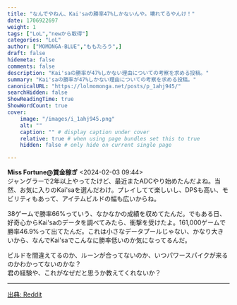```yaml
---
title: "なんでやねん、Kai'saの勝率47%しかないんや。壊れてるやんけ！"
date: 1706922697
weight: 1
tags: ["LoL","newから取得"]
categories: "LoL"
author: ["MOMONGA-BLUE","ももたろう",]
draft: false
hidemeta: false 
comments: false
description: "Kai'saの勝率が47%しかない理由についての考察を求める投稿。"
summary: "Kai'saの勝率が47%しかない理由についての考察を求める投稿。"
canonicalURL: "https://lolmomonga.net/posts/p_1ahj945/"
searchHidden: false
ShowReadingTime: true
ShowWordCount: true
cover:
    image: "/images/i_1ahj945.png"
    alt: ""
    caption: "" # display caption under cover
    relative: true # when using page bundles set this to true
    hidden: false # only hide on current single page

---
```

**Miss Fortune@賞金稼ぎ** <2024-02-03 09:44>  
ジャングラーで2年以上やってたけど、最近またADCやり始めたんだよね。当然、お気に入りのKai'saを選んだわけ。プレイしてて楽しいし、DPSも高い、モビリティもあって、アイテムビルドの幅も広いからね。

38ゲームで勝率66%っていう、なかなかの成績を収めてたんだ。でもある日、好奇心からKai'saのデータを調べてみたら、衝撃を受けたよ。161,000ゲームで勝率46.9%って出てたんだ。これは小さなデータプールじゃない、かなり大きいから、なんでKai'saでこんなに勝率低いのか気になってるんだ。

ビルドを間違えてるのか、ルーンが合ってないのか、いつパワースパイクが来るのかわかってないのかな？  
君の経験や、これがなぜだと思うか教えてくれないか？  

---




[出典: Reddit](https://www.reddit.com//r/leagueoflegends/comments/1ahj945/why_the_hell_does_kaisa_only_have_a_47_winrate/)
